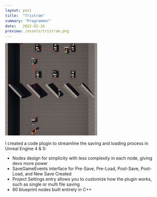 ```yaml
---
layout: post
title:  "Tristram"
summary: "Programmer"
date:   2022-02-16
preview: /assets/tristram.png
---
```


![Picture 1](/assets/tristram_preview.png)

I created a code plugin to streamline the saving and loading process in Unreal Engine 4 & 5:
* Nodes design for simplicity with less complexity in each node, giving devs more power
* SaveGameEvents interface for Pre-Save, Pre-Load, Post-Save, Post-Load, and New Save Created
* Project Settings entry allows you to customize how the plugin works, such as single or multi file saving
* 80 blueprint nodes built entirely in C++
